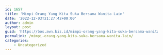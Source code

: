 ```yaml
---
id: 1657
title: 'Mimpi Orang Yang Kita Suka Bersama Wanita Lain'
date: '2022-12-03T21:27:42+00:00'
author: admin
layout: post
guid: 'https://bos.awn.biz.id/mimpi-orang-yang-kita-suka-bersama-wanita-lain/'
permalink: /mimpi-orang-yang-kita-suka-bersama-wanita-lain/
categories:
    - Uncategorized
---
```


